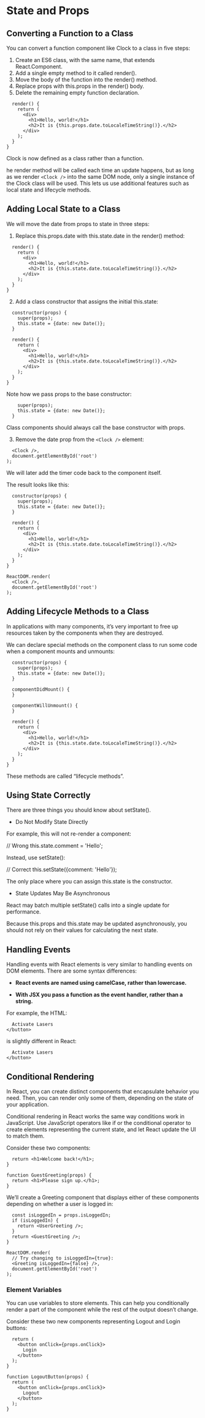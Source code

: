 # State and Props

## Converting a Function to a Class

You can convert a function component like Clock to a class in five steps:

1. Create an ES6 class, with the same name, that extends React.Component.
2. Add a single empty method to it called render().
3. Move the body of the function into the render() method.
4. Replace props with this.props in the render() body.
5. Delete the remaining empty function declaration.

``` class Clock extends React.Component {
  render() {
    return (
      <div>
        <h1>Hello, world!</h1>
        <h2>It is {this.props.date.toLocaleTimeString()}.</h2>
      </div>
    );
  }
}
```

Clock is now defined as a class rather than a function.

he render method will be called each time an update happens, but as long as we render `<Clock />` into the same DOM node, only a single instance of the Clock class will be used. This lets us use additional features such as local state and lifecycle methods.

## Adding Local State to a Class

We will move the date from props to state in three steps:

1. Replace this.props.date with this.state.date in the render() method:

``` class Clock extends React.Component {
  render() {
    return (
      <div>
        <h1>Hello, world!</h1>
        <h2>It is {this.state.date.toLocaleTimeString()}.</h2>
      </div>
    );
  }
}
```

2. Add a class constructor that assigns the initial this.state:

``` class Clock extends React.Component {
  constructor(props) {
    super(props);
    this.state = {date: new Date()};
  }

  render() {
    return (
      <div>
        <h1>Hello, world!</h1>
        <h2>It is {this.state.date.toLocaleTimeString()}.</h2>
      </div>
    );
  }
}
```

Note how we pass props to the base constructor:

```  constructor(props) {
    super(props);
    this.state = {date: new Date()};
  }
  ```

  Class components should always call the base constructor with props.

3. Remove the date prop from the `<Clock />` element:

``` ReactDOM.render(
  <Clock />,
  document.getElementById('root')
);
```

We will later add the timer code back to the component itself.

The result looks like this:
``` class Clock extends React.Component {
  constructor(props) {
    super(props);
    this.state = {date: new Date()};
  }

  render() {
    return (
      <div>
        <h1>Hello, world!</h1>
        <h2>It is {this.state.date.toLocaleTimeString()}.</h2>
      </div>
    );
  }
}

ReactDOM.render(
  <Clock />,
  document.getElementById('root')
);
```

## Adding Lifecycle Methods to a Class

In applications with many components, it’s very important to free up resources taken by the components when they are destroyed.

We can declare special methods on the component class to run some code when a component mounts and unmounts:

``` class Clock extends React.Component {
  constructor(props) {
    super(props);
    this.state = {date: new Date()};
  }

  componentDidMount() {
  }

  componentWillUnmount() {
  }

  render() {
    return (
      <div>
        <h1>Hello, world!</h1>
        <h2>It is {this.state.date.toLocaleTimeString()}.</h2>
      </div>
    );
  }
}
```

These methods are called “lifecycle methods”.

## Using State Correctly

There are three things you should know about setState().

* Do Not Modify State Directly

For example, this will not re-render a component:

// Wrong
this.state.comment = 'Hello';

Instead, use setState():

// Correct
this.setState({comment: 'Hello'});

The only place where you can assign this.state is the constructor.

* State Updates May Be Asynchronous 

React may batch multiple setState() calls into a single update for performance.

Because this.props and this.state may be updated asynchronously, you should not rely on their values for calculating the next state.

## Handling Events

Handling events with React elements is very similar to handling events on DOM elements. There are some syntax differences:

* **React events are named using camelCase, rather than lowercase.**

* **With JSX you pass a function as the event handler, rather than a string.**

For example, the HTML:

``` <button onclick="activateLasers()">
  Activate Lasers
</button>
```

is slightly different in React:

``` <button onClick={activateLasers}>
  Activate Lasers
</button>
```

## Conditional Rendering

In React, you can create distinct components that encapsulate behavior you need. Then, you can render only some of them, depending on the state of your application.

Conditional rendering in React works the same way conditions work in JavaScript. Use JavaScript operators like if or the conditional operator to create elements representing the current state, and let React update the UI to match them.

Consider these two components:

``` function UserGreeting(props) {
  return <h1>Welcome back!</h1>;
}

function GuestGreeting(props) {
  return <h1>Please sign up.</h1>;
}
```

We’ll create a Greeting component that displays either of these components depending on whether a user is logged in:

``` function Greeting(props) {
  const isLoggedIn = props.isLoggedIn;
  if (isLoggedIn) {
    return <UserGreeting />;
  }
  return <GuestGreeting />;
}

ReactDOM.render(
  // Try changing to isLoggedIn={true}:
  <Greeting isLoggedIn={false} />,
  document.getElementById('root')
);
```

### Element Variables

You can use variables to store elements. This can help you conditionally render a part of the component while the rest of the output doesn’t change.

Consider these two new components representing Logout and Login buttons:

``` function LoginButton(props) {
  return (
    <button onClick={props.onClick}>
      Login
    </button>
  );
}

function LogoutButton(props) {
  return (
    <button onClick={props.onClick}>
      Logout
    </button>
  );
}
```
